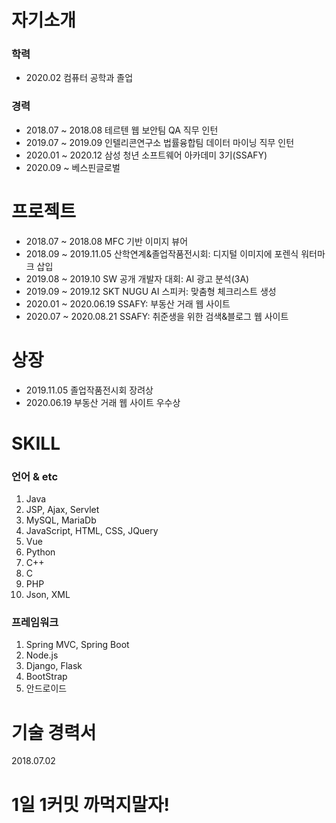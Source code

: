 # 자기소개
### 학력
- 2020.02 컴퓨터 공학과 졸업
### 경력
- 2018.07 ~ 2018.08 테르텐 웹 보안팀 QA 직무 인턴
- 2019.07 ~ 2019.09 인텔리콘연구소 법률융합팀 데이터 마이닝 직무 인턴
- 2020.01 ~ 2020.12 삼성 청년 소프트웨어 아카데미 3기(SSAFY)
- 2020.09 ~ 베스핀글로벌
# 프로젝트
- 2018.07 ~ 2018.08 MFC 기반 이미지 뷰어
- 2018.09 ~ 2019.11.05 산학연계&졸업작품전시회: 디지털 이미지에 포렌식 워터마크 삽입
- 2019.08 ~ 2019.10 SW 공개 개발자 대회: AI 광고 분석(3A)
- 2019.09 ~ 2019.12 SKT NUGU AI 스피커: 맞춤형 체크리스트 생성
- 2020.01 ~ 2020.06.19 SSAFY: 부동산 거래 웹 사이트
- 2020.07 ~ 2020.08.21 SSAFY: 취준생을 위한 검색&블로그 웹 사이트

# 상장
- 2019.11.05 졸업작품전시회 장려상
- 2020.06.19 부동산 거래 웹 사이트 우수상

# SKILL
### 언어 & etc
1. Java
2. JSP, Ajax, Servlet
3. MySQL, MariaDb
4. JavaScript, HTML, CSS, JQuery
5. Vue
6. Python
7. C++
8. C
9. PHP
10. Json, XML
### 프레임워크
1. Spring MVC, Spring Boot
2. Node.js
3. Django, Flask
4. BootStrap
5. 안드로이드

# 기술 경력서
2018.07.02


# 1일 1커밋 까먹지말자!


